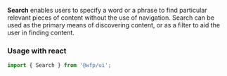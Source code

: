 **Search** enables users to specify a word or a phrase to find particular relevant pieces of content without the use of navigation. Search can be used as the primary means of discovering content, or as a filter to aid the user in finding content.

### Usage with react
```js
import { Search } from '@wfp/ui';
```